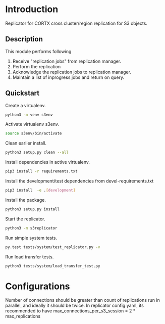 # Introduction

Replicator for CORTX cross cluster/region replication for S3 objects.

## Description

This module performs following
1.  Receive "replication jobs" from replication manager.
2.  Perform the replication
3.  Acknowledge the replication jobs to replication manager.
4.  Maintain a list of inprogress jobs and return on query.

## Quickstart

Create a virtualenv.
```sh
python3 -m venv s3env
```

Activate virtualenv s3env.
```sh
source s3env/bin/activate
```

Clean earlier install.
```sh
python3 setup.py clean --all
```

Install dependencies in active virtualenv.
```sh
pip3 install -r requirements.txt
```

Install the development/test dependencies from devel-requirements.txt
```sh
pip3 install  -e .[development]
```

Install the package.
```sh
python3 setup.py install
```

Start the replicator.
```sh
python3 -m s3replicator
```

Run simple system tests.
```sh
py.test tests/system/test_replicator.py -v
```

Run load transfer tests.
```sh
python3 tests/system/load_transfer_test.py
```

# Configurations

Number of connections should be greater than count of replications run
in parallel, and ideally it should be twice.
In replicator config.yaml, its recommended to have
max_connections_per_s3_session = 2 * max_replications
